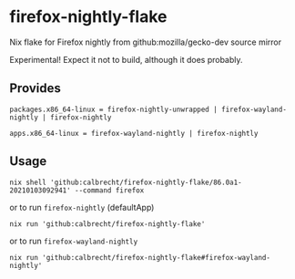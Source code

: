 # firefox-nightly-flake
Nix flake for Firefox nightly from github:mozilla/gecko-dev source mirror

Experimental! Expect it not to build, although it does probably.

## Provides

`packages.x86_64-linux = firefox-nightly-unwrapped | firefox-wayland-nightly | firefox-nightly`

`apps.x86_64-linux = firefox-wayland-nightly | firefox-nightly`

## Usage

```shell
nix shell 'github:calbrecht/firefox-nightly-flake/86.0a1-20210103092941' --command firefox
```
or to run `firefox-nightly` (defaultApp)
```shell
nix run 'github:calbrecht/firefox-nightly-flake'
```
or to run `firefox-wayland-nightly`
```shell
nix run 'github:calbrecht/firefox-nightly-flake#firefox-wayland-nightly'
```
